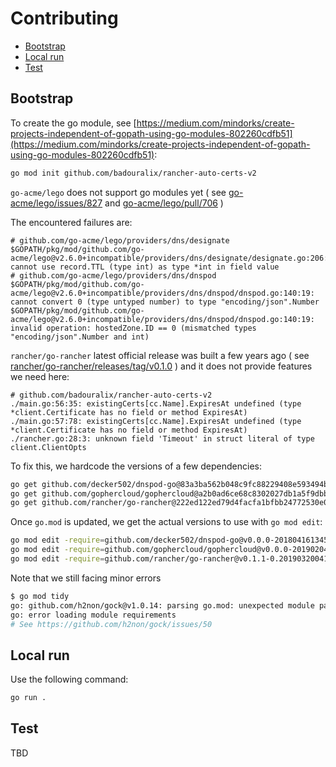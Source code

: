 # Contributing

- [Bootstrap](#bootstrap)
- [Local run](#local-run)
- [Test](#test)

## Bootstrap

To create the go module, see [https://medium.com/mindorks/create-projects-independent-of-gopath-using-go-modules-802260cdfb51](https://medium.com/mindorks/create-projects-independent-of-gopath-using-go-modules-802260cdfb51):

```bash
go mod init github.com/badouralix/rancher-auto-certs-v2
```

`go-acme/lego` does not support go modules yet ( see [go-acme/lego/issues/827](https://github.com/go-acme/lego/issues/827) and [go-acme/lego/pull/706](https://github.com/go-acme/lego/pull/706) )

The encountered failures are:

```text
# github.com/go-acme/lego/providers/dns/designate
$GOPATH/pkg/mod/github.com/go-acme/lego@v2.6.0+incompatible/providers/dns/designate/designate.go:206:3: cannot use record.TTL (type int) as type *int in field value
# github.com/go-acme/lego/providers/dns/dnspod
$GOPATH/pkg/mod/github.com/go-acme/lego@v2.6.0+incompatible/providers/dns/dnspod/dnspod.go:140:19: cannot convert 0 (type untyped number) to type "encoding/json".Number
$GOPATH/pkg/mod/github.com/go-acme/lego@v2.6.0+incompatible/providers/dns/dnspod/dnspod.go:140:19: invalid operation: hostedZone.ID == 0 (mismatched types "encoding/json".Number and int)
```

`rancher/go-rancher` latest official release was built a few years ago ( see [rancher/go-rancher/releases/tag/v0.1.0](https://github.com/rancher/go-rancher/releases/tag/v0.1.0) ) and it does not provide features we need here:

```text
# github.com/badouralix/rancher-auto-certs-v2
./main.go:56:35: existingCerts[cc.Name].ExpiresAt undefined (type *client.Certificate has no field or method ExpiresAt)
./main.go:57:78: existingCerts[cc.Name].ExpiresAt undefined (type *client.Certificate has no field or method ExpiresAt)
./rancher.go:28:3: unknown field 'Timeout' in struct literal of type client.ClientOpts
```

To fix this, we hardcode the versions of a few dependencies:

```bash
go get github.com/decker502/dnspod-go@83a3ba562b048c9fc88229408e593494b7774684
go get github.com/gophercloud/gophercloud@a2b0ad6ce68c8302027db1a5f9dbb03b0c8ab072
go get github.com/rancher/go-rancher@222ed122ed79d4facfa1bfbb24772530e0f9f900
```

Once `go.mod` is updated, we get the actual versions to use with `go mod edit`:

```bash
go mod edit -require=github.com/decker502/dnspod-go@v0.0.0-20180416134550-83a3ba562b04
go mod edit -require=github.com/gophercloud/gophercloud@v0.0.0-20190204021847-a2b0ad6ce68c
go mod edit -require=github.com/rancher/go-rancher@v0.1.1-0.20190320041936-222ed122ed79
```

Note that we still facing minor errors

```bash
$ go mod tidy
go: github.com/h2non/gock@v1.0.14: parsing go.mod: unexpected module path "gopkg.in/h2non/gock.v1"
go: error loading module requirements
# See https://github.com/h2non/gock/issues/50
```

## Local run

Use the following command:

```bash
go run .
```

## Test

TBD
